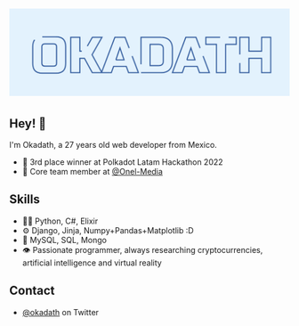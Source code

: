 <h1 align="center">
  <img src="https://raw.githubusercontent.com/okadath/Chat_Rails/master/oka.png" alt="Okadath" />
</h1>

## Hey! 👋
I'm Okadath, a 27 years old web developer from Mexico.
- 🚀 3rd place winner at Polkadot Latam Hackathon 2022
- 👥 Core team member at [@Onel-Media](https://github.com/Onel-Media)

## Skills
- 👨‍💻 Python, C#, Elixir
- ⚙️ Django, Jinja, Numpy+Pandas+Matplotlib :D
- 💽 MySQL, SQL, Mongo 
- 👁️ Passionate programmer, always researching cryptocurrencies, artificial intelligence and virtual reality

## Contact 
- [@okadath](https://twitter.com/okadath) on Twitter  
